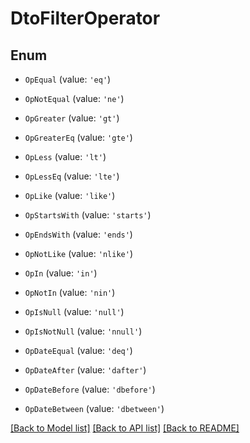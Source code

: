 # DtoFilterOperator


## Enum

* `OpEqual` (value: `'eq'`)

* `OpNotEqual` (value: `'ne'`)

* `OpGreater` (value: `'gt'`)

* `OpGreaterEq` (value: `'gte'`)

* `OpLess` (value: `'lt'`)

* `OpLessEq` (value: `'lte'`)

* `OpLike` (value: `'like'`)

* `OpStartsWith` (value: `'starts'`)

* `OpEndsWith` (value: `'ends'`)

* `OpNotLike` (value: `'nlike'`)

* `OpIn` (value: `'in'`)

* `OpNotIn` (value: `'nin'`)

* `OpIsNull` (value: `'null'`)

* `OpIsNotNull` (value: `'nnull'`)

* `OpDateEqual` (value: `'deq'`)

* `OpDateAfter` (value: `'dafter'`)

* `OpDateBefore` (value: `'dbefore'`)

* `OpDateBetween` (value: `'dbetween'`)

[[Back to Model list]](../README.md#documentation-for-models) [[Back to API list]](../README.md#documentation-for-api-endpoints) [[Back to README]](../README.md)


